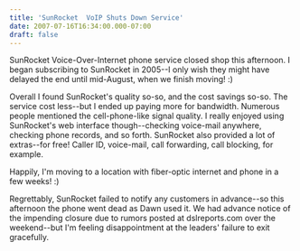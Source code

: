 ```yaml
---
title: 'SunRocket  VoIP Shuts Down Service'
date: 2007-07-16T16:34:00.000-07:00
draft: false
---
```


SunRocket Voice-Over-Internet phone service closed shop this afternoon. I began subscribing to SunRocket in 2005--I only wish they might have delayed the end until mid-August, when we finish moving! :)  
  
Overall I found SunRocket's quality so-so, and the cost savings so-so. The service cost less--but I ended up paying more for bandwidth. Numerous people mentioned the cell-phone-like signal quality. I really enjoyed using SunRocket's web interface though--checking voice-mail anywhere, checking phone records, and so forth. SunRocket also provided a lot of extras--for free! Caller ID, voice-mail, call forwarding, call blocking, for example.  
  
Happily, I'm moving to a location with fiber-optic internet and phone in a few weeks! :)  
  
Regrettably, SunRocket failed to notify any customers in advance--so this afternoon the phone went dead as Dawn used it. We had advance notice of the impending closure due to rumors posted at dslreports.com over the weekend--but I'm feeling disappointment at the leaders' failure to exit gracefully.